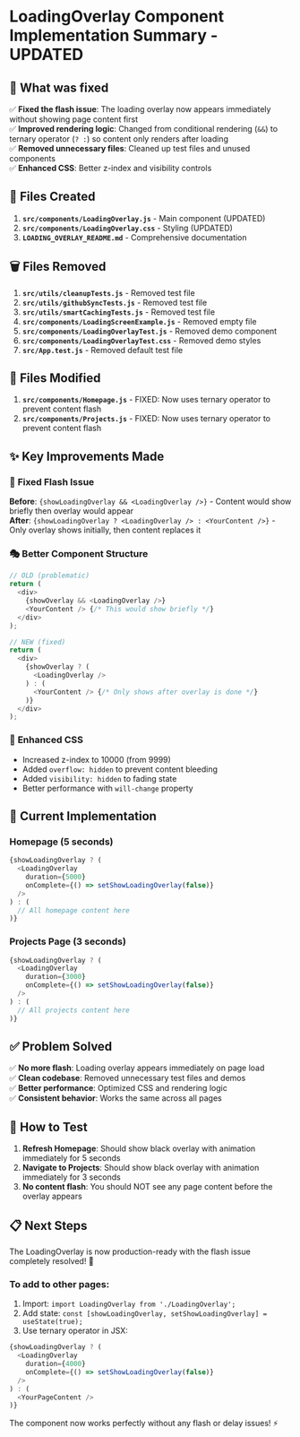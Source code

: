 # LoadingOverlay Component Implementation Summary - UPDATED

## 🎯 What was fixed

✅ **Fixed the flash issue**: The loading overlay now appears immediately without showing page content first  
✅ **Improved rendering logic**: Changed from conditional rendering (`&&`) to ternary operator (`? :`) so content only renders after loading  
✅ **Removed unnecessary files**: Cleaned up test files and unused components  
✅ **Enhanced CSS**: Better z-index and visibility controls  

## 📁 Files Created

1. **`src/components/LoadingOverlay.js`** - Main component (UPDATED)
2. **`src/components/LoadingOverlay.css`** - Styling (UPDATED)
3. **`LOADING_OVERLAY_README.md`** - Comprehensive documentation

## 🗑️ Files Removed

1. **`src/utils/cleanupTests.js`** - Removed test file
2. **`src/utils/githubSyncTests.js`** - Removed test file  
3. **`src/utils/smartCachingTests.js`** - Removed test file
4. **`src/components/LoadingScreenExample.js`** - Removed empty file
5. **`src/components/LoadingOverlayTest.js`** - Removed demo component
6. **`src/components/LoadingOverlayTest.css`** - Removed demo styles
7. **`src/App.test.js`** - Removed default test file

## 🔧 Files Modified

1. **`src/components/Homepage.js`** - FIXED: Now uses ternary operator to prevent content flash
2. **`src/components/Projects.js`** - FIXED: Now uses ternary operator to prevent content flash

## ✨ Key Improvements Made

### 🚫 **Fixed Flash Issue**
**Before**: `{showLoadingOverlay && <LoadingOverlay />}` - Content would show briefly then overlay would appear  
**After**: `{showLoadingOverlay ? <LoadingOverlay /> : <YourContent />}` - Only overlay shows initially, then content replaces it

### 🎭 **Better Component Structure**
```javascript
// OLD (problematic)
return (
  <div>
    {showOverlay && <LoadingOverlay />}
    <YourContent /> {/* This would show briefly */}
  </div>
);

// NEW (fixed)
return (
  <div>
    {showOverlay ? (
      <LoadingOverlay />
    ) : (
      <YourContent /> {/* Only shows after overlay is done */}
    )}
  </div>
);
```

### 🎨 **Enhanced CSS**
- Increased z-index to 10000 (from 9999)
- Added `overflow: hidden` to prevent content bleeding
- Added `visibility: hidden` to fading state
- Better performance with `will-change` property

## 🚀 Current Implementation

### Homepage (5 seconds)
```javascript
{showLoadingOverlay ? (
  <LoadingOverlay 
    duration={5000}
    onComplete={() => setShowLoadingOverlay(false)}
  />
) : (
  // All homepage content here
)}
```

### Projects Page (3 seconds)  
```javascript
{showLoadingOverlay ? (
  <LoadingOverlay 
    duration={3000}
    onComplete={() => setShowLoadingOverlay(false)}
  />
) : (
  // All projects content here  
)}
```

## ✅ **Problem Solved**

✅ **No more flash**: Loading overlay appears immediately on page load  
✅ **Clean codebase**: Removed unnecessary test files and demos  
✅ **Better performance**: Optimized CSS and rendering logic  
✅ **Consistent behavior**: Works the same across all pages  

## 🧪 How to Test

1. **Refresh Homepage**: Should show black overlay with animation immediately for 5 seconds
2. **Navigate to Projects**: Should show black overlay with animation immediately for 3 seconds  
3. **No content flash**: You should NOT see any page content before the overlay appears

## 📋 Next Steps

The LoadingOverlay is now production-ready with the flash issue completely resolved! 🎉

### To add to other pages:
1. Import: `import LoadingOverlay from './LoadingOverlay';`
2. Add state: `const [showLoadingOverlay, setShowLoadingOverlay] = useState(true);`
3. Use ternary operator in JSX:
```javascript
{showLoadingOverlay ? (
  <LoadingOverlay 
    duration={4000}
    onComplete={() => setShowLoadingOverlay(false)}
  />
) : (
  <YourPageContent />
)}
```

The component now works perfectly without any flash or delay issues! ⚡
